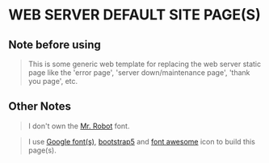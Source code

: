 # WEB SERVER DEFAULT SITE PAGE(S)

## Note before using

> This is some generic web template for replacing the web server static page like the 'error page', 'server down/maintenance page', 'thank you page', etc.

## Other Notes

> I don't own the [Mr. Robot](https://www.fontspace.com/mrrobot-font-f29548) font.

> I use [Google font(s)](https://fonts.google.com/), [bootstrap5](https://getbootstrap.com/) and [font awesome](https://fontawesome.com/) icon to build this page(s).
